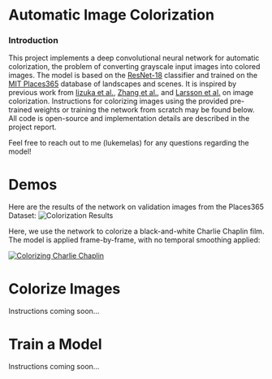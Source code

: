 # Automatic Image Colorization
### Introduction
This project implements a deep convolutional neural network for automatic colorization, the problem of converting grayscale input images into colored images. The model is based on the [ResNet-18](https://arxiv.org/abs/1512.03385) classifier and trained on the [MIT Places365](http://places2.csail.mit.edu/) database of landscapes and scenes. It is inspired by previous work from [Iizuka et al.](http://hi.cs.waseda.ac.jp/~iizuka/projects/colorization/en/), [Zhang et al.](http://richzhang.github.io/colorization/), and [Larsson et al.](http://people.cs.uchicago.edu/~larsson/colorization/) on image colorization. Instructions for colorizing images using the provided pre-trained weights or training the network from scratch may be found below. All code is open-source and implementation details are described in the project report.

Feel free to reach out to me (lukemelas) for any questions regarding the model!

# Demos

Here are the results of the network on validation images from the Places365 Dataset:
![Colorization Results](https://github.com/lukemelas/Automatic-Image-Colorization/blob/master/results.jpg)

Here, we use the network to colorize a black-and-white Charlie Chaplin film. The model is applied frame-by-frame, with no temporal smoothing applied:

[![Colorizing Charlie Chaplin](https://github.com/lukemelas/Automatic-Image-Colorization/blob/master/charlie.jpg)](https://www.youtube.com/watch?v=LluZarKPY-o)

# Colorize Images

Instructions coming soon...

# Train a Model

Instructions coming soon...
